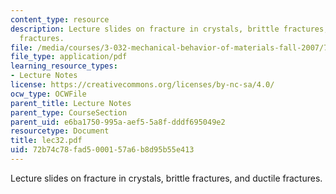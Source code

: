 ```yaml
---
content_type: resource
description: Lecture slides on fracture in crystals, brittle fractures, and ductile
  fractures.
file: /media/courses/3-032-mechanical-behavior-of-materials-fall-2007/72b74c78fad5000157a6b8d95b55e413_lec32.pdf
file_type: application/pdf
learning_resource_types:
- Lecture Notes
license: https://creativecommons.org/licenses/by-nc-sa/4.0/
ocw_type: OCWFile
parent_title: Lecture Notes
parent_type: CourseSection
parent_uid: e6ba1750-995a-aef5-5a8f-dddf695049e2
resourcetype: Document
title: lec32.pdf
uid: 72b74c78-fad5-0001-57a6-b8d95b55e413
---
```

Lecture slides on fracture in crystals, brittle fractures, and ductile fractures.